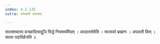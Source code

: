 ```yaml
---
index: 4.2.135
sutra: अपदातौ साल्वात्

---
```

 साल्वशब्दस्य कच्छादित्वाद्वुञि सिद्धे नियमार्थमिदम् । अपदातावेवेति । साल्वको ब्राह्मणः । अपदातौ किम् । साल्वः पदातिर्व्रजति ॥